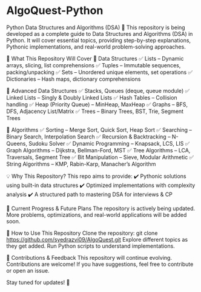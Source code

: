 # AlgoQuest-Python
Python Data Structures and Algorithms (DSA) 🚀
This repository is being developed as a complete guide to Data Structures and Algorithms (DSA) in Python. It will cover essential topics, providing step-by-step explanations, Pythonic implementations, and real-world problem-solving approaches.

📌 What This Repository Will Cover
🔹 Data Structures
✅ Lists – Dynamic arrays, slicing, list comprehensions
✅ Tuples – Immutable sequences, packing/unpacking
✅ Sets – Unordered unique elements, set operations
✅ Dictionaries – Hash maps, dictionary comprehensions

🔹 Advanced Data Structures
✅ Stacks, Queues (deque, queue module)
✅ Linked Lists – Singly & Doubly Linked Lists
✅ Hash Tables – Collision handling
✅ Heap (Priority Queue) – MinHeap, MaxHeap
✅ Graphs – BFS, DFS, Adjacency List/Matrix
✅ Trees – Binary Trees, BST, Trie, Segment Trees

🔹 Algorithms
✅ Sorting – Merge Sort, Quick Sort, Heap Sort
✅ Searching – Binary Search, Interpolation Search
✅ Recursion & Backtracking – N-Queens, Sudoku Solver
✅ Dynamic Programming – Knapsack, LCS, LIS
✅ Graph Algorithms – Dijkstra, Bellman-Ford, MST
✅ Tree Algorithms – LCA, Traversals, Segment Tree
✅ Bit Manipulation – Sieve, Modular Arithmetic
✅ String Algorithms – KMP, Rabin-Karp, Manacher’s Algorithm

💡 Why This Repository?
This repo aims to provide:
✔️ Pythonic solutions using built-in data structures
✔️ Optimized implementations with complexity analysis
✔️ A structured path to mastering DSA for interviews & CP

🚀 Current Progress & Future Plans
The repository is actively being updated.
More problems, optimizations, and real-world applications will be added soon.

📖 How to Use This Repository
Clone the repository: git clone https://github.com/syedrazvi09/AlgoQuest.git
Explore different topics as they get added.
Run Python scripts to understand implementations.

🤝 Contributions & Feedback
This repository will continue evolving. Contributions are welcome! If you have suggestions, feel free to contribute or open an issue.

Stay tuned for updates! 🚀

